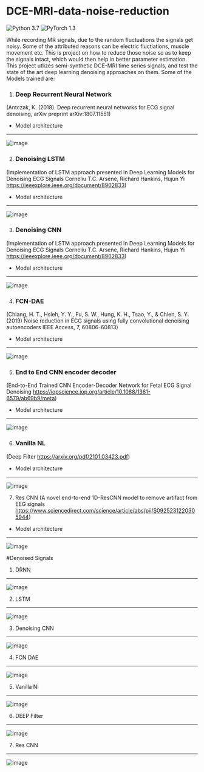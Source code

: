 # DCE-MRI-data-noise-reduction
![Python 3.7](https://img.shields.io/badge/python-3.7-green.svg)
![PyTorch 1.3](https://img.shields.io/badge/pytorch-1.3-green.svg)

While recording MR signals, due to the random fluctuations the signals get noisy. Some of the attributed reasons can be electric fluctiations, muscle movement etc. This is project on how to reduce those noise so as to keep the signals intact, which would then help in better parameter estimation.
This project utlizes semi-synthetic DCE-MRI time series signals, and test the state of the art deep learning denoising approaches on them.
Some of the Models trained are:

1. ### Deep Recurrent Neural Network
 (Antczak, K. (2018). Deep recurrent neural networks for ECG signal denoising, arXiv preprint arXiv:1807.11551)
- Model architecture
- ---
![image](https://user-images.githubusercontent.com/40626584/142758299-abeeda53-9029-4e1c-aa71-38df030622e0.png)


2. ### Denoising LSTM
(Implementation of LSTM approach presented in Deep Learning Models for Denoising ECG Signals Corneliu T.C. Arsene, Richard Hankins, Hujun Yi https://ieeexplore.ieee.org/document/8902833)
- Model architecture
- ---
![image](https://user-images.githubusercontent.com/40626584/142758312-638237ba-3bde-424a-a6f3-f280c8460301.png)


3. ### Denoising CNN
(Implementation of LSTM approach presented in Deep Learning Models for Denoising ECG Signals Corneliu T.C. Arsene, Richard Hankins, Hujun Yi https://ieeexplore.ieee.org/document/8902833)
- Model architecture
- ---
![image](https://user-images.githubusercontent.com/40626584/142758327-46beb5b6-9170-4128-9b95-c4f620147f16.png)


4. ### FCN-DAE
(Chiang, H. T., Hsieh, Y. Y., Fu, S. W., Hung, K. H., Tsao, Y., & Chien, S. Y. (2019) Noise reduction in ECG signals using fully convolutional denoising autoencoders IEEE Access, 7, 60806-60813)
- Model architecture
- ---
![image](https://user-images.githubusercontent.com/40626584/142758343-4b1862b5-4c29-4dd2-9861-85df5568ba7a.png)


5. ### End to End CNN encoder decoder
(End-to-End Trained CNN Encoder-Decoder Network for Fetal ECG Signal Denoising https://iopscience.iop.org/article/10.1088/1361-6579/ab69b9/meta)
- Model architecture
- ---
![image](https://user-images.githubusercontent.com/40626584/142758365-148f4782-3bbc-4394-8aeb-5b23730b491d.png)


6. ### Vanilla NL
(Deep Filter https://arxiv.org/pdf/2101.03423.pdf)
- Model architecture
- ---
![image](https://user-images.githubusercontent.com/40626584/142758375-2333b86f-bfe4-4751-8ecd-2afdaf6f72e1.png)

7. Res CNN
(A novel end-to-end 1D-ResCNN model to remove artifact from EEG signals https://www.sciencedirect.com/science/article/abs/pii/S0925231220305944)
- Model architecture
- ---
![image](https://user-images.githubusercontent.com/40626584/142758388-813ab8ed-543b-425c-8285-70c85ec0141c.png)

#Denoised Signals
1. DRNN
---
![image](https://user-images.githubusercontent.com/40626584/142758469-7cd7cc82-f38f-4f36-bdb5-95f4cb6d18bd.png)

2. LSTM
---
![image](https://user-images.githubusercontent.com/40626584/142758488-df3e3122-5b47-4a3a-867b-8b8836c5d16a.png)

3. Denoising CNN
---
![image](https://user-images.githubusercontent.com/40626584/142758507-30606dad-333c-47ba-bed1-a42e4adfb07c.png)

4. FCN DAE
---
![image](https://user-images.githubusercontent.com/40626584/142758520-a6b216af-2e12-483e-85ad-1ce2267a7f47.png)

5. Vanilla Nl
---
![image](https://user-images.githubusercontent.com/40626584/142758526-4aefa59c-5c5a-43d0-992e-c63defc47df7.png)

6. DEEP Filter
---
![image](https://user-images.githubusercontent.com/40626584/142758545-7bd00396-559c-4ace-9bf3-c0759871ea80.png)

7. Res CNN
---
![image](https://user-images.githubusercontent.com/40626584/142758553-d664cd0f-e208-417c-9314-cefc32ca4701.png)



